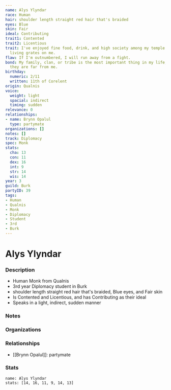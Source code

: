 ```yaml
---
name: Alys Ylyndar
race: Human
hair: shoulder length straight red hair that's braided
eyes: Blue
skin: Fair
ideal: Contributing
trait1: Contented
trait2: Licentious
trait: I've enjoyed fine food, drink, and high society among my temple's elite. Rough
  living grates on me.
flaw: If I'm outnumbered, I will run away from a fight.
bond: My family, clan, or tribe is the most important thing in my life, even when
  they are far from me.
birthday:
  numeric: 2/11
  written: 11th of Corelent
origin: Qualnis
voice:
  weight: light
  spacial: indirect
  timing: sudden
relevance: 0
relationships:
- name: Brynn Opalul
  type: partymate
organizations: []
notes: []
track: Diplomacy
spec: Monk
stats:
  cha: 13
  con: 11
  dex: 16
  int: 9
  str: 14
  wis: 14
year: 3
guild: Burk
partyID: 39
tags:
- Human
- Qualnis
- Monk
- Diplomacy
- Student
- 3rd
- Burk
---
```

# Alys Ylyndar
### Description
- Human Monk from Qualnis
- 3rd year Diplomacy student in Burk
- shoulder length straight red hair that's braided, Blue eyes, and Fair skin
- Is Contented and Licentious, and has Contributing as their ideal
- Speaks in a light, indirect, sudden manner

### Notes

### Organizations

### Relationships
- [[Brynn Opalul]]: partymate

### Stats
```statblock
name: Alys Ylyndar
stats: [14, 16, 11, 9, 14, 13]
```